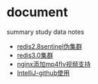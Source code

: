 # document
summary study data notes

* [redis2.8sentinel伪集群](https://github.com/learningRepository/document/blob/master/redis/redis2.8sentinel%E4%BC%AA%E9%9B%86%E7%BE%A4.md)
* [redis3.0集群](https://github.com/learningRepository/document/blob/master/redis/redis3.0%E9%9B%86%E7%BE%A4.md)
* [nginx添加mp4flv视频支持](https://github.com/learningRepository/document/blob/master/nginx/nginx%E6%B7%BB%E5%8A%A0mp4flv%E8%A7%86%E9%A2%91%E6%94%AF%E6%8C%81.md)
* [IntelliJ-github使用](https://github.com/learningRepository/document/blob/master/IntelliJ-IDEA/IntelliJ-github%E4%BD%BF%E7%94%A8.md)
